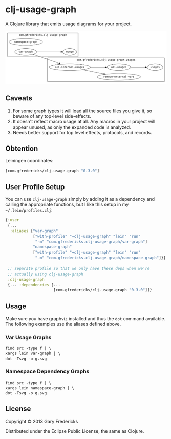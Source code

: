 # clj-usage-graph

A Clojure library that emits usage diagrams for your project.

![Example](g.svg)

## Caveats

1. For some graph types it will load all the source files you give it,
   so beware of any top-level side-effects.
2. It doesn't reflect macro usage at all. Any macros in your project
   will appear unused, as only the expanded code is analyzed.
3. Needs better support for top level effects, protocols, and records.

## Obtention

Leiningen coordinates:

``` clojure
[com.gfredericks/clj-usage-graph "0.3.0"]
```

## User Profile Setup

You can use `clj-usage-graph` simply by adding it as a dependency
and calling the appropriate functions, but I like this setup in my
`~/.lein/profiles.clj`:

``` clojure
{:user
 {...
  :aliases {"var-graph"
            ["with-profile" "+clj-usage-graph" "lein" "run"
             "-m" "com.gfredericks.clj-usage-graph/var-graph"]
            "namespace-graph"
            ["with-profile" "+clj-usage-graph" "lein" "run"
             "-m" "com.gfredericks.clj-usage-graph/namespace-graph"]}}

 ;; separate profile so that we only have these deps when we're
 ;; actually using clj-usage-graph
 :clj-usage-graph
 {... :dependencies [...
                     [com.gfredericks/clj-usage-graph "0.3.0"]]}
```

## Usage

Make sure you have graphviz installed and thus the `dot` command
available. The following examples use the aliases defined above.

### Var Usage Graphs

```
find src -type f | \
xargs lein var-graph | \
dot -Tsvg -o g.svg
```

### Namespace Dependency Graphs

```
find src -type f | \
xargs lein namespace-graph | \
dot -Tsvg -o g.svg
```

## License

Copyright © 2013 Gary Fredericks

Distributed under the Eclipse Public License, the same as Clojure.
